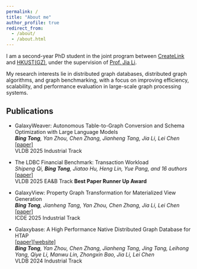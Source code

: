 ```yaml
---
permalink: /
title: "About me"
author_profile: true
redirect_from: 
  - /about/
  - /about.html
---
```


I am a second-year PhD student in the joint program between [CreateLink](https://www.galaxybase.com/) and [HKUST(GZ)](https://www.hkust-gz.edu.cn/), under the supervision of [Prof. Jia Li](https://sites.google.com/view/lijia).

My research interests lie in distributed graph databases, distributed graph algorithms, and graph benchmarking, with a focus on improving efficiency, scalability, and performance evaluation in large-scale graph processing systems.

## Publications
- GalaxyWeaver: Autonomous Table-to-Graph Conversion and Schema Optimization with Large Language Models <br>
  ***Bing Tong**, Yan Zhou, Chen Zhang, Jianheng Tang, Jia Li, Lei Chen* <br>
  [[paper]](https://www.vldb.org/pvldb/vol18/p5100-tong.pdf)<br>
  VLDB 2025 Industrial Track

- The LDBC Financial Benchmark: Transaction Workload <br>
  *Shipeng Qi, **Bing Tong**, Jiatao Hu, Heng Lin, Yue Pang, and 16 authors* <br>
  [[paper]](https://www.vldb.org/pvldb/vol18/p3007-qi.pdf)<br>
  VLDB 2025 EA&B Track  **Best Paper Runner Up Award**
  
- GalaxyView: Property Graph Transformation for Materialized View Generation <br>
  ***Bing Tong**, Jianheng Tang, Yan Zhou, Chen Zhang, Jia Li, Lei Chen* <br>
  [[paper]](https://www.computer.org/csdl/proceedings-article/icde/2025/360300e470/26FZCE2FhN6)<br>
  ICDE 2025 Industrial Track

- Galaxybase: A High Performance Native Distributed Graph Database for HTAP <br>
  [[paper]](https://vldb.org/pvldb/volumes/17/paper/Galaxybase%3A%20A%20High%20Performance%20Native%20Distributed%20Graph%20Database%20for%20HTAP)[[website]](https://www.galaxybase.com/)<br>
  ***Bing Tong**, Yan Zhou, Chen Zhang, Jianheng Tang, Jing Tang, Leihong Yang, Qiye Li, Manwu Lin, Zhongxin Bao, Jia Li, Lei Chen* <br>
  VLDB 2024 Industrial Track

